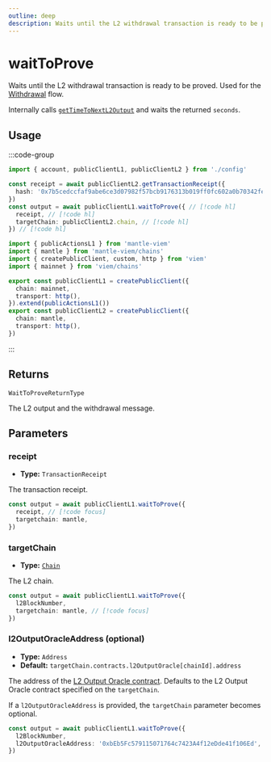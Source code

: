 ```yaml
---
outline: deep
description: Waits until the L2 withdrawal transaction is ready to be proved.
---
```


# waitToProve

Waits until the L2 withdrawal transaction is ready to be proved. Used for the [Withdrawal](/guides/withdrawals) flow.

Internally calls [`getTimeToNextL2Output`](/actions/getTimeToNextL2Output) and waits the returned `seconds`.

## Usage

:::code-group

```ts [example.ts]
import { account, publicClientL1, publicClientL2 } from './config'

const receipt = await publicClientL2.getTransactionReceipt({
  hash: '0x7b5cedccfaf9abe6ce3d07982f57bcb9176313b019ff0fc602a0b70342fe3147',
})
const output = await publicClientL1.waitToProve({ // [!code hl]
  receipt, // [!code hl]
  targetChain: publicClientL2.chain, // [!code hl]
}) // [!code hl]
```

```ts [config.ts]
import { publicActionsL1 } from 'mantle-viem'
import { mantle } from 'mantle-viem/chains'
import { createPublicClient, custom, http } from 'viem'
import { mainnet } from 'viem/chains'

export const publicClientL1 = createPublicClient({
  chain: mainnet,
  transport: http(),
}).extend(publicActionsL1())
export const publicClientL2 = createPublicClient({
  chain: mantle,
  transport: http(),
})
```

:::

## Returns

`WaitToProveReturnType`

The L2 output and the withdrawal message.

## Parameters

### receipt

- **Type:** `TransactionReceipt`

The transaction receipt.

```ts
const output = await publicClientL1.waitToProve({
  receipt, // [!code focus]
  targetchain: mantle,
})
```

### targetChain

- **Type:** [`Chain`](https://viem.sh/docs/glossary/types#chain)

The L2 chain.

```ts
const output = await publicClientL1.waitToProve({
  l2BlockNumber,
  targetchain: mantle, // [!code focus]
})
```

### l2OutputOracleAddress (optional)

- **Type:** `Address`
- **Default:** `targetChain.contracts.l2OutputOracle[chainId].address`

The address of the [L2 Output Oracle contract](https://github.com/mantlenetworkio/mantle-v2/blob/v1.0.0-alpha.1/packages/contracts-bedrock/contracts/L1/L2OutputOracle.sol). Defaults to the L2 Output Oracle contract specified on the `targetChain`.

If a `l2OutputOracleAddress` is provided, the `targetChain` parameter becomes optional.

```ts
const output = await publicClientL1.waitToProve({
  l2BlockNumber,
  l2OutputOracleAddress: '0xbEb5Fc579115071764c7423A4f12eDde41f106Ed', // [!code focus]
})
```

